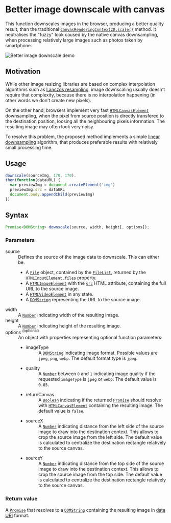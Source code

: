 
Better image downscale with canvas
===================================
This function downscales images in the browser, producing a better quality result, than the traditional [`CanvasRenderingContext2D.scale()`](https://developer.mozilla.org/en-US/docs/Web/API/CanvasRenderingContext2D/scale "The CanvasRenderingContext2D.scale() method of the Canvas 2D API adds a scaling transformation to the canvas units by x horizontally and by y vertically.") method. It neutralises the "fuzzy" look caused by the native canvas downsampling, when processing relatively large images such as photos taken by smartphone.

![Better image downscale demo](https://github.com/ytiurin/downscale/raw/master/public/demo.jpg)

Motivation
----------
While other image resizing libraries are based on complex interpolation algorithms such as [Lanczos resampling](https://en.wikipedia.org/wiki/Lanczos_resampling "Lanczos resampling and Lanczos filtering are two applications of a mathematical formula. It can be used as a low-pass filter or used to smoothly interpolate the value of a digital signal between its samples."), image downscaling usually doesn't require that complexity, because there is no interpolation happening (in other words we don't create new pixels).

On the other hand, browsers implement very fast [`HTMLCanvasElement`](https://developer.mozilla.org/en-US/docs/Web/API/HTMLCanvasElement "The HTMLCanvasElement interface provides properties and methods for manipulating the layout and presentation of canvas elements.") downsampling, when the pixel from source position is directly transfered to the destination position, loosing all the neighbouring pixels information. The resulting image may often look very noisy.

To resolve this problem, the proposed method implements a simple [linear downsampling](https://en.wikipedia.org/wiki/Decimation_(signal_processing) "In digital signal processing, decimation is the process of reducing the sampling rate of a signal.") algorithm, that produces preferable results with relatively small processing time.

Usage
-----
```javascript
downscale(sourceImg, 170, 170).
then(function(dataURL) {
  var previewImg = document.createElement('img')
  previewImg.src = dataURL
  document.body.appendChild(previewImg)
})
```

Syntax
------
```javascript
Promise<DOMString> downscale(source, width, height[, options]);
```

### Parameters
<dl>
  <dt>source</dt>
  <dd>
    Defines the source of the image data to downscale. This can either be:
    <ul>
      <li>
        A <a href="https://developer.mozilla.org/en-US/docs/Web/API/File" title="The File interface provides information about files and allows JavaScript in a web page to access their content."><code>File</code></a> object, contained by the <a href="https://developer.mozilla.org/en-US/docs/Web/API/FileList" title="An object of this type is returned by the files property of the HTML <input> element; this lets you access the list of files selected with the <input type=&quot;file&quot;> element. It's also used for a list of files dropped into web content when using the drag and drop API; see the DataTransfer object for details on this usage."><code>FileList</code></a>, returned by the <code><a href="/en-US/docs/Web/API/HTMLInputElement#files_prop" title="The HTMLInputElement interface provides special properties and methods for manipulating the layout and presentation of input elements.">HTMLInputElement.files</a></code> property.
      </li>
      <li>
        A <code><a title="The HTMLVideoElement interface provides special properties and methods for manipulating video objects. It also inherits properties and methods of HTMLMediaElement and HTMLElement." href="https://developer.mozilla.org/en-US/docs/Web/API/HTMLImageElement">HTMLImageElement</a></code> with the <code><a title="The image URL. This attribute is mandatory for the <img> element." href="https://developer.mozilla.org/en-US/docs/Web/HTML/Element/img#attr-src">src</a></code> HTML attribute, containing the full URL to the source image.
      </li>
      <li>
        A <a title="The HTMLVideoElement interface provides special properties and methods for manipulating video objects. It also inherits properties and methods of HTMLMediaElement and HTMLElement." href="https://developer.mozilla.org/en-US/docs/Web/API/HTMLVideoElement"><code>HTMLVideoElement</code></a> in any state.
      </li>
      <li>
        A <a title="DOMString is a UTF-16 String. As JavaScript already uses such strings, DOMString is mapped directly to a String." href="https://developer.mozilla.org/en-US/docs/Web/API/DOMString"><code>DOMString</code></a> representing the URL to the source image.
      </li>
    </ul>
  </dd>

  <dt>width</dt>
  <dd>A <a href="https://developer.mozilla.org/en-US/docs/Web/JavaScript/Reference/Global_Objects/Number" title="The Number JavaScript object is a wrapper object allowing you to work with numerical values. A Number object is created using the Number() constructor."><code>Number</code></a> indicating width of the resulting image.</dd>

  <dt>height</dt>
  <dd>A <a href="https://developer.mozilla.org/en-US/docs/Web/JavaScript/Reference/Global_Objects/Number" title="The Number JavaScript object is a wrapper object allowing you to work with numerical values. A Number object is created using the Number() constructor."><code>Number</code></a> indicating height of the resulting image.</dd>

  <dt>options <sup>(optional)</sup></dt>
  <dd>
    An object with properties representing optional function parameters:
    <ul>
      <li>
        <dl>
          <dt>imageType</dt>
          <dd>A <a title="DOMString is a UTF-16 String. As JavaScript already uses such strings, DOMString is mapped directly to a String." href="https://developer.mozilla.org/en-US/docs/Web/API/DOMString"><code>DOMString</code></a> indicating image format. Possible values are <code>jpeg</code>, <code>png</code>, <code>webp</code>. The default format type is <code>jpeg</code>.</dd>
        </dl>
      </li>
      <li>
        <dl>
          <dt>quality</dt>
          <dd>A <a href="https://developer.mozilla.org/en-US/docs/Web/JavaScript/Reference/Global_Objects/Number" title="The Number JavaScript object is a wrapper object allowing you to work with numerical values. A Number object is created using the Number() constructor."><code>Number</code></a> between <code>0</code> and <code>1</code> indicating image quality if the requested <code>imageType</code> is <code>jpeg</code> or <code>webp</code>. The default value is <code>0.85</code>.</dd>
        </dl>
      </li>
      <li>
        <dl>
          <dt>returnCanvas</dt>
          <dd>A <a title="The Boolean object is an object wrapper for a boolean value." href="/en-US/docs/Web/API/Boolean"><code>Boolean</code></a> indicating if the returned <a href="https://developer.mozilla.org/en-US/docs/Web/API/Promise" title="The Promise interface represents a proxy for a value not necessarily known at its creation time. It allows you to associate handlers to an asynchronous action's eventual success or failure. This lets asynchronous methods return values like synchronous methods: instead of the final value, the asynchronous method returns a promise of having a value at some point in the future."><code>Promise</code></a> should resolve with <a title="The HTMLCanvasElement interface provides properties and methods for manipulating the layout and presentation of canvas elements. The HTMLCanvasElement interface also inherits the properties and methods of the HTMLElement interface." href="https://developer.mozilla.org/en-US/docs/Web/API/HTMLCanvasElement"><code>HTMLCanvasElement</code></a> containing the resulting image. The default value is <code>false</code>.</dd>
        </dl>
      </li>
      <li>
        <dl>
          <dt>sourceX</dt>
          <dd>A <a href="https://developer.mozilla.org/en-US/docs/Web/JavaScript/Reference/Global_Objects/Number" title="The Number JavaScript object is a wrapper object allowing you to work with numerical values. A Number object is created using the Number() constructor."><code>Number</code></a> indicating distance from the left side of the source image to draw into the destination context. This allows to crop the source image from the left side. The default value is calculated to centralize the destination rectangle relatively to the source canvas.</dd>
        </dl>
      </li>
      <li>
        <dl>
          <dt>sourceY</dt>
          <dd>A <a href="https://developer.mozilla.org/en-US/docs/Web/JavaScript/Reference/Global_Objects/Number" title="The Number JavaScript object is a wrapper object allowing you to work with numerical values. A Number object is created using the Number() constructor."><code>Number</code></a> indicating distance from the top side of the source image to draw into the destination context. This allows to crop the source image from the top side. The default value is calculated to centralize the destination rectangle relatively to the source canvas.</dd>
        </dl>
      </li>
    </ul>
  </dd>
</dl>

### Return value
A [`Promise`](https://developer.mozilla.org/en-US/docs/Web/API/Promise "The Promise interface represents a proxy for a value not necessarily known at its creation time. It allows you to associate handlers to an asynchronous action's eventual success or failure. This lets asynchronous methods return values like synchronous methods: instead of the final value, the asynchronous method returns a promise of having a value at some point in the future.") that resolves to a [`DOMString`](https://developer.mozilla.org/en-US/docs/Web/API/DOMString "DOMString is a UTF-16 String. As JavaScript already uses such strings, DOMString is mapped directly to a String.") containing the resulting image in [data URI](https://developer.mozilla.org/en-US/docs/Web/HTTP/data_URIs "URLs prefixed with the data: scheme, allow content creators to embed small files inline in documents.") format.
